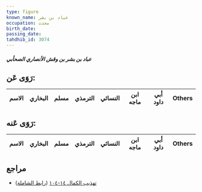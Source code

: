 ```yaml
---
type: figure
known_name: عباد بن بشر
occupation: محدث
birth_date:
passing_date:
tahdhib_id: 3074
---
```

##### عباد بن بشر بن وقش الأنصاري الصحأبي

## رَوَى عَن:
| الاسم | البخاري | مسلم | الترمذي | النسائي | ابن ماجه | أبي داود | Others |
| ----- | ------- | ---- | ------- | ------- | -------- | -------- | ------ |
## رَوَى عَنه:
| الاسم | البخاري | مسلم | الترمذي | النسائي | ابن ماجه | أبي داود | Others |
| ----- | ------- | ---- | ------- | ------- | -------- | -------- | ------ |
## مراجع
- [تهذيب الكمال ١٤-١٠٤](obsidian://open?vault=Tahdhib-al-Kamal&file=Figures/٣٠٧٤-عباد%20بن%20بشر%20بن%20وقش%20الأنصاري%20الصحأبي) ([رابط الشاملة](https://shamela.ws/book/3722/7032))